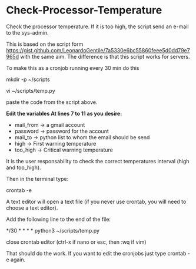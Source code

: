 # Check-Processor-Temperature

Check the processor temperature. If it is too high, the script send an e-mail to the sys-admin.

This is based on the script form https://gist.github.com/LeonardoGentile/7a5330e6bc55860feee5d0dd79e7965d with the same aim. The difference is that this script works for servers.

To make this as a cronjob running every 30 min do this

mkdir -p ~/scripts

vi ~/scripts/temp.py

paste the code from the script above.

**Edit the variables At lines 7 to 11 as you desire:**

  * mail_from -> a gmail account
  * password -> password for the account
  * mail_to -> python list to whom the email should be send
  * high -> First warning temperature
  * too_high -> Critical warning temperature

It is the user responsability to check the correct temperatures interval (high and too_high).

Then in the terminal type: 

crontab -e 

A text editor will open a text file (if you never use crontab, you will need to choose a text editor).

Add the following line to the end of the file:

\*/30 * * * * python3 ~/scripts/temp.py

close crontab editor (ctrl-x if nano or esc, then :wq if vim)

That should do the work. If you want to edit the cronjobs just type crontab -e again. 

